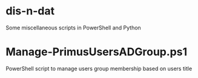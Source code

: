 # dis-n-dat
Some miscellaneous scripts in PowerShell and Python



# Manage-PrimusUsersADGroup.ps1
PowerShell script to manage users group membership based on users title
